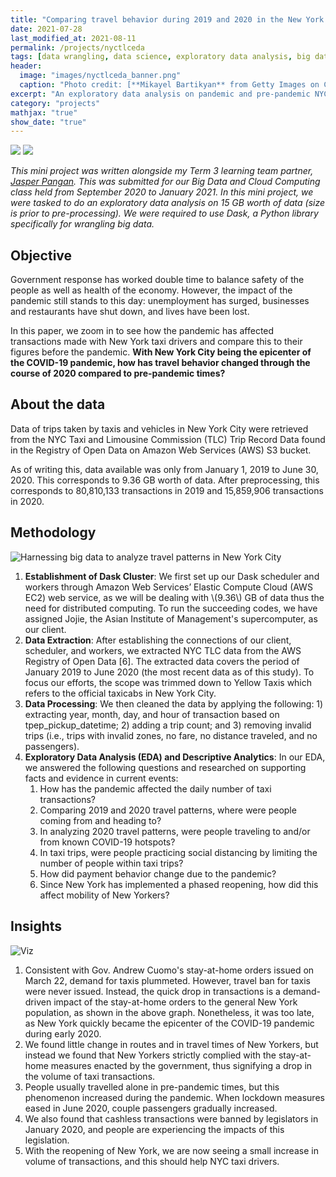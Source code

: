 ```yaml
---
title: "Comparing travel behavior during 2019 and 2020 in the New York City Taxi and Limousine Commission trip records"
date: 2021-07-28
last_modified_at: 2021-08-11
permalink: /projects/nyctlceda
tags: [data wrangling, data science, exploratory data analysis, big data]
header:
  image: "images/nyctlceda_banner.png"
  caption: "Photo credit: [**Mikayel Bartikyan** from Getty Images on Canva](https://www.shutterstock.com/image-photo/nyc-cabstaxinew-york-america-times-square-686662231)"
excerpt: "An exploratory data analysis on pandemic and pre-pandemic NYC TLC data using Dask."
category: "projects"
mathjax: "true"
show_date: "true"
---
```


[![](https://img.shields.io/badge/Jupyter-View_Notebook-F37626?logo=jupyter)](https://github.com/nkespiritu/bdcc-mp2/blob/e299508dccd35b420be67d2f4fedf38419ef2e3a/T3_LT6A_BDCC_MP2.ipynb)       [![](https://img.shields.io/badge/Github-View_HTML-181717?logo=github)](https://github.com/nkespiritu/bdcc-mp2/blob/e299508dccd35b420be67d2f4fedf38419ef2e3a/T3_LT6A_BDCC_MP2.html)

*This mini project was written alongside my Term 3 learning team partner, [Jasper Pangan](https://www.linkedin.com/in/jasperkristianpangan/). This was submitted for our Big Data and Cloud Computing class held from September 2020 to January 2021. In this mini project, we were tasked to do an exploratory data analysis on 15 GB worth of data (size is prior to pre-processing). We were required to use Dask, a Python library specifically for wrangling big data.*

## Objective

Government response has worked double time to balance safety of the people as well as health of the economy. However, the impact of the pandemic still stands to this day: unemployment has surged, businesses and restaurants have shut down, and lives have been lost.

In this paper, we zoom in to see how the pandemic has affected transactions made with New York taxi drivers and compare this to their figures before the pandemic. **With New York City being the epicenter of the COVID-19 pandemic, how has travel behavior changed through the course of 2020 compared to pre-pandemic times?**

## About the data

Data of trips taken by taxis and vehicles in New York City were retrieved from the NYC Taxi and Limousine Commission (TLC) Trip Record Data found in the Registry of Open Data on Amazon Web Services (AWS) S3 bucket.

As of writing this, data available was only from January 1, 2019 to June 30, 2020. This corresponds to  9.36  GB worth of data. After preprocessing, this corresponds to  80,810,133  transactions in 2019 and  15,859,906  transactions in 2020.

## Methodology

<img src="{{ site.url }}{{ site.baseurl }}/images/workflow.png" alt="Harnessing big data to analyze travel patterns in New York City">

1. **Establishment of Dask Cluster**: We first set up our Dask scheduler and workers through Amazon Web Services’ Elastic Compute Cloud (AWS EC2) web service, as we will be dealing with \\(9.36\\) GB of data thus the need for distributed computing. To run the succeeding codes, we have assigned Jojie, the Asian Institute of Management's supercomputer, as our client.
2. **Data Extraction**: After establishing the connections of our client, scheduler, and workers, we extracted NYC TLC data from the AWS Registry of Open Data [6]. The extracted data covers the period of January 2019 to June 2020 (the most recent data as of this study). To focus our efforts, the scope was trimmed down to Yellow Taxis which refers to the official taxicabs in New York City.
3. **Data Processing**: We then cleaned the data by applying the following: 1) extracting year, month, day, and hour of transaction based on tpep_pickup_datetime; 2) adding a trip count; and 3) removing invalid trips (i.e., trips with invalid zones, no fare, no distance traveled, and no passengers).
4. **Exploratory Data Analysis (EDA) and Descriptive Analytics**: In our EDA, we answered the following questions and researched on supporting facts and evidence in current events:
    1. How has the pandemic affected the daily number of taxi transactions?
    2. Comparing 2019 and 2020 travel patterns, where were people coming from and heading to?
    3. In analyzing 2020 travel patterns, were people traveling to and/or from known COVID-19 hotspots?
    4. In taxi trips, were people practicing social distancing by limiting the number of people within taxi trips?
    5. How did payment behavior change due to the pandemic?
    6. Since New York has implemented a phased reopening, how did this affect mobility of New Yorkers?

## Insights

<img src="{{ site.url }}{{ site.baseurl }}/images/nyctlceda_viz.png" alt="Viz">

1. Consistent with Gov. Andrew Cuomo's stay-at-home orders issued on March 22, demand for taxis plummeted. However, travel ban for taxis were never issued. Instead, the quick drop in transactions is a demand-driven impact of the stay-at-home orders to the general New York population, as shown in the above graph. Nonetheless, it was too late, as New York quickly became the epicenter of the COVID-19 pandemic during early 2020.
2. We found little change in routes and in travel times of New Yorkers, but instead we found that New Yorkers strictly complied with the stay-at-home measures enacted by the government, thus signifying a drop in the volume of taxi transactions. 
3. People usually travelled alone in pre-pandemic times, but this phenomenon increased during the pandemic. When lockdown measures eased in June 2020, couple passengers gradually increased.
4. We also found that cashless transactions were banned by legislators in January 2020, and people are experiencing the impacts of this legislation. 
5. With the reopening of New York, we are now seeing a small increase in volume of transactions, and this should help NYC taxi drivers.